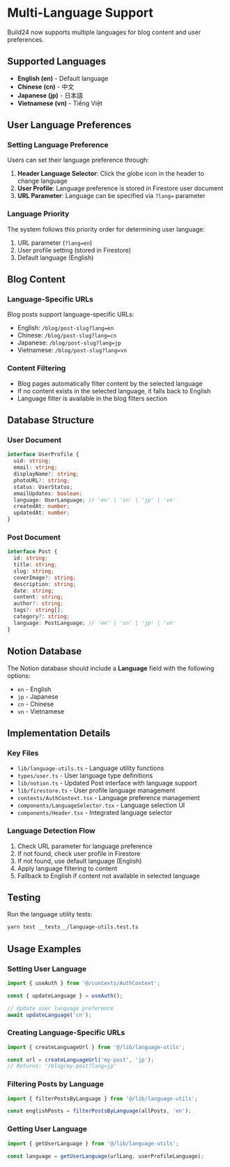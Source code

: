# Multi-Language Support

Build24 now supports multiple languages for blog content and user preferences.

## Supported Languages

- **English (en)** - Default language
- **Chinese (cn)** - 中文
- **Japanese (jp)** - 日本語  
- **Vietnamese (vn)** - Tiếng Việt

## User Language Preferences

### Setting Language Preference

Users can set their language preference through:

1. **Header Language Selector**: Click the globe icon in the header to change language
2. **User Profile**: Language preference is stored in Firestore user document
3. **URL Parameter**: Language can be specified via `?lang=` parameter

### Language Priority

The system follows this priority order for determining user language:

1. URL parameter (`?lang=en`)
2. User profile setting (stored in Firestore)
3. Default language (English)

## Blog Content

### Language-Specific URLs

Blog posts support language-specific URLs:

- English: `/blog/post-slug?lang=en`
- Chinese: `/blog/post-slug?lang=cn`
- Japanese: `/blog/post-slug?lang=jp`
- Vietnamese: `/blog/post-slug?lang=vn`

### Content Filtering

- Blog pages automatically filter content by the selected language
- If no content exists in the selected language, it falls back to English
- Language filter is available in the blog filters section

## Database Structure

### User Document

```typescript
interface UserProfile {
  uid: string;
  email: string;
  displayName?: string;
  photoURL?: string;
  status: UserStatus;
  emailUpdates: boolean;
  language: UserLanguage; // 'en' | 'cn' | 'jp' | 'vn'
  createdAt: number;
  updatedAt: number;
}
```

### Post Document

```typescript
interface Post {
  id: string;
  title: string;
  slug: string;
  coverImage?: string;
  description: string;
  date: string;
  content: string;
  author?: string;
  tags?: string[];
  category?: string;
  language: PostLanguage; // 'en' | 'cn' | 'jp' | 'vn'
}
```

## Notion Database

The Notion database should include a **Language** field with the following options:

- `en` - English
- `jp` - Japanese
- `cn` - Chinese
- `vn` - Vietnamese

## Implementation Details

### Key Files

- `lib/language-utils.ts` - Language utility functions
- `types/user.ts` - User language type definitions
- `lib/notion.ts` - Updated Post interface with language support
- `lib/firestore.ts` - User profile language management
- `contexts/AuthContext.tsx` - Language preference management
- `components/LanguageSelector.tsx` - Language selection UI
- `components/Header.tsx` - Integrated language selector

### Language Detection Flow

1. Check URL parameter for language preference
2. If not found, check user profile in Firestore
3. If not found, use default language (English)
4. Apply language filtering to content
5. Fallback to English if content not available in selected language

## Testing

Run the language utility tests:

```bash
yarn test __tests__/language-utils.test.ts
```

## Usage Examples

### Setting User Language

```typescript
import { useAuth } from '@/contexts/AuthContext';

const { updateLanguage } = useAuth();

// Update user language preference
await updateLanguage('cn');
```

### Creating Language-Specific URLs

```typescript
import { createLanguageUrl } from '@/lib/language-utils';

const url = createLanguageUrl('my-post', 'jp');
// Returns: '/blog/my-post?lang=jp'
```

### Filtering Posts by Language

```typescript
import { filterPostsByLanguage } from '@/lib/language-utils';

const englishPosts = filterPostsByLanguage(allPosts, 'en');
```

### Getting User Language

```typescript
import { getUserLanguage } from '@/lib/language-utils';

const language = getUserLanguage(urlLang, userProfileLanguage);
``` 
